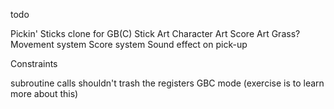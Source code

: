 todo

Pickin' Sticks clone for GB(C)
Stick Art
Character Art
Score Art
Grass?
Movement system
Score system
Sound effect on pick-up

Constraints

subroutine calls shouldn't trash the registers
GBC mode (exercise is to learn more about this)
